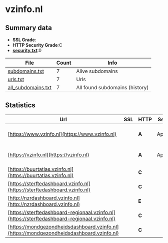 

# vzinfo.nl
## Summary data


 - **SSL Grade**:
 - **HTTP Security Grade**:C
 - **[security.txt](https://www.digitaleoverheid.nl/nieuws/standaard-security-txt-nu-verplicht-voor-overheid/)**:0


| File       | Count | Info |
|------------|-------|------|
|[subdomains.txt](/data/vzinfo.nl/subdomains.txt)|7|Alive subdomains|
|[urls.txt](/data/vzinfo.nl/urls.txt)|7|Urls|
|[all_subdomains.txt](/data/vzinfo.nl/all_subdomains.txt)|7|All found subdomains (history)|


## Statistics


| Url | SSL | HTTP | Server | Cookie | HSTS | CORS | CTO | CSP | XFO | XXP | RP |FP| Tech |Title |
|--------|-------|-------|------|------|------|------|------|------|------|------|------|------|------|------|
|[https://www.vzinfo.nl](https://www.vzinfo.nl)| | **A**|Apache| |:white_check_mark: | | | | :white_check_mark: | :white_check_mark: | :white_check_mark: | |Apache HTTP Server Drupal HSTS PHP|VZinfo | Volksge...|
|[https://vzinfo.nl](https://vzinfo.nl)| | **A**|Apache| |:white_check_mark: | | | | :white_check_mark: | :white_check_mark: | :white_check_mark: | |Apache HTTP Server HSTS|301 Moved Perman...|
|[https://buurtatlas.vzinfo.nl](https://buurtatlas.vzinfo.nl)| | **C**||:white_check_mark: |:white_check_mark: | | | | | | :white_check_mark: | |Bootstrap:4.6.0 HSTS React|Home | Buurtatla...|
|[https://sterftedashboard.vzinfo.nl](https://sterftedashboard.vzinfo.nl)| | **C**||:white_check_mark: |:white_check_mark: | | | | | | :white_check_mark: | |Bootstrap:4.6.0 HSTS||
|[http://nzrdashboard.vzinfo.nl](http://nzrdashboard.vzinfo.nl)| | **E**|| | | | | | | | :white_check_mark: | |||
|[https://sterftedashboard-regionaal.vzinfo.nl](https://sterftedashboard-regionaal.vzinfo.nl)| | **C**||:white_check_mark: |:white_check_mark: | | | | | | :white_check_mark: | |Bootstrap:4.6.0 HSTS React||
|[https://mondgezondheidsdashboard.vzinfo.nl](https://mondgezondheidsdashboard.vzinfo.nl)| | **C**||:white_check_mark: |:white_check_mark: | | | | | | :white_check_mark: | |Bootstrap:5.2.2 HSTS||

